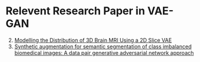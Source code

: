 # Relevent Research Paper in VAE-GAN
2. [Modelling the Distribution of 3D Brain MRI Using a 2D Slice VAE](https://link.springer.com/chapter/10.1007/978-3-030-59728-3_64)
3. [Synthetic augmentation for semantic segmentation of class imbalanced biomedical images: A data pair generative adversarial network approach](https://www.sciencedirect.com/science/article/pii/S0010482522007120)
